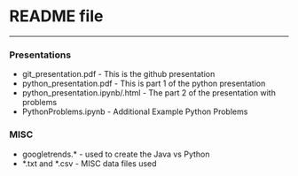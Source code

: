 # README file
----
### Presentations
- git\_presentation.pdf            - This is the github presentation
- python\_presentation.pdf         - This is part 1 of the python presentation
- python\_presentation.ipynb/.html - The part 2 of the presentation with problems
- PythonProblems.ipynb            - Additional Example Python Problems

### MISC
- googletrends.\*                  - used to create the Java vs Python
- \*.txt and \*.csv                - MISC data files used

